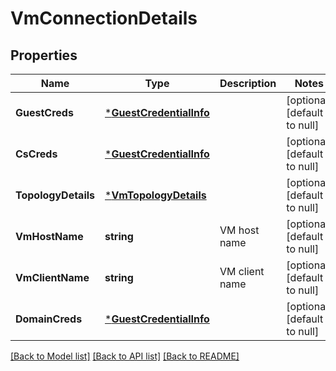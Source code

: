 # VmConnectionDetails

## Properties
Name | Type | Description | Notes
------------ | ------------- | ------------- | -------------
**GuestCreds** | [***GuestCredentialInfo**](guestCredentialInfo.md) |  | [optional] [default to null]
**CsCreds** | [***GuestCredentialInfo**](guestCredentialInfo.md) |  | [optional] [default to null]
**TopologyDetails** | [***VmTopologyDetails**](VMTopologyDetails.md) |  | [optional] [default to null]
**VmHostName** | **string** | VM host name | [optional] [default to null]
**VmClientName** | **string** | VM client name | [optional] [default to null]
**DomainCreds** | [***GuestCredentialInfo**](guestCredentialInfo.md) |  | [optional] [default to null]

[[Back to Model list]](../README.md#documentation-for-models) [[Back to API list]](../README.md#documentation-for-api-endpoints) [[Back to README]](../README.md)

